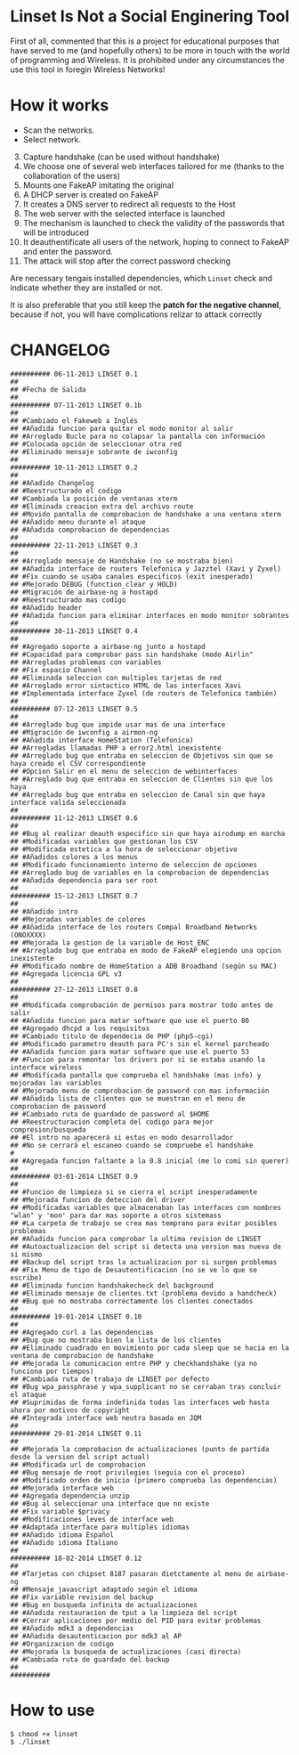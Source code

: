 **L**inset **I**s **N**ot a **S**ocial **E**nginering **T**ool
======

First of all, commented that this is a project for educational purposes that have served to me (and hopefully others) to be more in touch with the world of programming and Wireless. It is prohibited under any circumstances the use this tool in foregin Wireless Networks!



How it works
=======

- Scan the networks.
- Select network.
3. Capture handshake (can be used without handshake)
4. We choose one of several web interfaces tailored for me (thanks to the collaboration of the users)
5. Mounts one FakeAP imitating the original
6. A DHCP server is created on FakeAP
7. It creates a DNS server to redirect all requests to the Host
8. The web server with the selected interface is launched
9. The mechanism is launched to check the validity of the passwords that will be introduced
10. It deauthentificate all users of the network, hoping to connect to FakeAP and enter the password.
11. The attack will stop after the correct password checking


Are necessary tengais installed dependencies, which `Linset` check and indicate whether they are installed or not.

It is also preferable that you still keep the **patch for the negative channel**, because if not, you will have complications relizar to attack correctly


CHANGELOG
=======

```
########## 06-11-2013 LINSET 0.1
##
## #Fecha de Salida
##
########## 07-11-2013 LINSET 0.1b
##
## #Cambiado el Fakeweb a Inglés
## #Añadida funcion para quitar el modo monitor al salir
## #Arreglado Bucle para no colapsar la pantalla con información
## #Colocada opción de seleccionar otra red
## #Eliminado mensaje sobrante de iwconfig
##
########## 10-11-2013 LINSET 0.2
##
## #Añadido Changelog
## #Reestructurado el codigo
## #Cambiada la posición de ventanas xterm
## #Eliminada creacion extra del archivo route
## #Movido pantalla de comprobacion de handshake a una ventana xterm
## #Añadido menu durante el ataque
## #Añadida comprobacion de dependencias
##
########## 22-11-2013 LINSET 0.3
##
## #Arreglado mensaje de Handshake (no se mostraba bien)
## #Añadida interface de routers Telefonica y Jazztel (Xavi y Zyxel)
## #Fix cuando se usaba canales especificos (exit inesperado)
## #Mejorado DEBUG (function_clear y HOLD)
## #Migración de airbase-ng a hostapd
## #Reestructurado mas codigo
## #Añadido header
## #Añadida funcion para eliminar interfaces en modo monitor sobrantes
##
########## 30-11-2013 LINSET 0.4
##
## #Agregado soporte a airbase-ng junto a hostapd
## #Capacidad para comprobar pass sin handshake (modo Airlin"
## #Arregladas problemas con variables
## #Fix espacio Channel
## #Eliminada seleccion con multiples tarjetas de red
## #Arreglado error sintactico HTML de las interfaces Xavi
## #Implementada interface Zyxel (de routers de Telefonica también)
##
########## 07-12-2013 LINSET 0.5
##
## #Arreglado bug que impide usar mas de una interface
## #Migración de iwconfig a airmon-ng
## #Añadida interface HomeStation (Telefonica)
## #Arregladas llamadas PHP a error2.html inexistente
## #Arreglado bug que entraba en seleccion de Objetivos sin que se haya creado el CSV correspondiente
## #Opcion Salir en el menu de seleccion de webinterfaces
## #Arreglado bug que entraba en seleccion de Clientes sin que los haya
## #Arreglado bug que entraba en seleccion de Canal sin que haya interface valida seleccionada
##
########## 11-12-2013 LINSET 0.6
##
## #Bug al realizar deauth especifico sin que haya airodump en marcha
## #Modificadas variables que gestionan los CSV
## #Modificada estetica a la hora de seleccionar objetivo
## #Añadidos colores a los menus
## #Modificado funcionamiento interno de seleccion de opciones
## #Arreglado bug de variables en la comprobacion de dependencias
## #Añadida dependencia para ser root
##
########## 15-12-2013 LINSET 0.7
##
## #Añadido intro
## #Mejoradas variables de colores
## #Añadida interface de los routers Compal Broadband Networks (ONOXXXX)
## #Mejorada la gestion de la variable de Host_ENC
## #Arreglado bug que entraba en modo de FakeAP elegiendo una opcion inexistente
## #Modificado nombre de HomeStation a ADB Broadband (según su MAC)
## #Agregada licencia GPL v3
##
########## 27-12-2013 LINSET 0.8
##
## #Modificada comprobación de permisos para mostrar todo antes de salir
## #Añadida funcion para matar software que use el puerto 80
## #Agregado dhcpd a los requisitos
## #Cambiado titulo de dependecia de PHP (php5-cgi)
## #Modificado parametro deauth para PC's sin el kernel parcheado
## #Añadida funcion para matar software que use el puerto 53
## #Funcion para remontar los drivers por si se estaba usando la interface wireless
## #Modificada pantalla que comprueba el handshake (mas info) y mejoradas las variables
## #Mejorado menu de comprobacion de password con mas información
## #Añadida lista de clientes que se muestran en el menu de comprobacion de password
## #Cambiado ruta de guardado de password al $HOME
## #Reestructuracion completa del codigo para mejor compresion/busqueda
## #El intro no aparecerá si estas en modo desarrollador
## #No se cerrará el escaneo cuando se compruebe el handshake
#
## #Agregada funcion faltante a la 0.8 inicial (me lo comi sin querer)
##
########## 03-01-2014 LINSET 0.9
##
## #Funcion de limpieza si se cierra el script inesperadamente
## #Mejorada funcion de deteccion del driver
## #Modificadas variables que almacenaban las interfaces con nombres "wlan" y 'mon' para dar mas soporte a otros sistemass
## #La carpeta de trabajo se crea mas temprano para evitar posibles problemas
## #Añadida funcion para comprobar la ultima revision de LINSET
## #Autoactualizacion del script si detecta una version mas nueva de si mismo
## #Backup del script tras la actualizacion por si surgen problemas
## #Fix Menu de tipo de Desautentificacion (no se ve lo que se escribe)
## #Eliminada funcion handshakecheck del background
## #Eliminado mensaje de clientes.txt (problema devido a handcheck)
## #Bug que no mostraba correctamente los clientes conectados
##
########## 19-01-2014 LINSET 0.10
##
## #Agregado curl a las dependencias
## #Bug que no mostraba bien la lista de los clientes
## #Eliminado cuadrado en movimiento por cada sleep que se hacia en la ventana de comprobacion de handshake
## #Mejorada la comunicacion entre PHP y checkhandshake (ya no funciona por tiempos)
## #Cambiada ruta de trabajo de LINSET por defecto
## #Bug wpa_passphrase y wpa_supplicant no se cerraban tras concluir el ataque
## #Suprimidas de forma indefinida todas las interfaces web hasta ahora por motivos de copyright
## #Integrada interface web neutra basada en JQM
##
########## 29-01-2014 LINSET 0.11
##
## #Mejorada la comprobacion de actualizaciones (punto de partida desde la version del script actual)
## #Modificada url de comprobacion
## #Bug mensaje de root privilegies (seguia con el proceso)
## #Modificado orden de inicio (primero comprueba las dependencias)
## #Mejorada interface web
## #Agregada dependencia unzip
## #Bug al seleccionar una interface que no existe
## #Fix variable $privacy
## #Modificaciones leves de interface web
## #Adaptada interface para multiples idiomas
## #Añadido idioma Español
## #Añadido idioma Italiano
##
########## 18-02-2014 LINSET 0.12
##
## #Tarjetas con chipset 8187 pasaran dietctamente al menu de airbase-ng
## #Mensaje javascript adaptado según el idioma
## #Fix variable revision del backup
## #Bug en busqueda infinita de actualizaciones
## #Añadida restauracion de tput a la limpieza del script
## #Cerrar aplicaciones por medio del PID para evitar problemas
## #Añadido mdk3 a dependencias
## #Añadida desautenticacion por mdk3 al AP
## #Organizacion de codigo
## #Mejorada la busqueda de actualizaciones (casi directa)
## #Cambiada ruta de guardado del backup
##
##########
```

How to use
=======

```
$ chmod +x linset
$ ./linset
```
